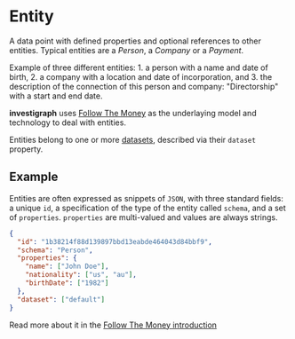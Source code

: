 # Entity

A data point with defined properties and optional references to other entities. Typical entities are a *Person*, a *Company* or a *Payment*.

Example of three different entities: 1. a person with a name and date of birth, 2. a company with a location and date of incorporation, and 3. the description of the connection of this person and company: "Directorship" with a start and end date.

**investigraph** uses [Follow The Money](../../stack/followthemoney) as the underlaying model and technology to deal with entities.

Entities belong to one or more [datasets](../dataset/), described via their `dataset` property.

## Example

Entities are often expressed as snippets of `JSON`, with three standard fields: a unique `id`, a specification of the type of the entity called `schema`, and a set of `properties`. `properties` are multi-valued and values are always strings.

```json
{
  "id": "1b38214f88d139897bbd13eabde464043d84bbf9",
  "schema": "Person",
  "properties": {
    "name": ["John Doe"],
    "nationality": ["us", "au"],
    "birthDate": ["1982"]
  },
  "dataset": ["default"]
}
```

Read more about it in the [Follow The Money introduction](https://followthemoney.tech/docs/)
